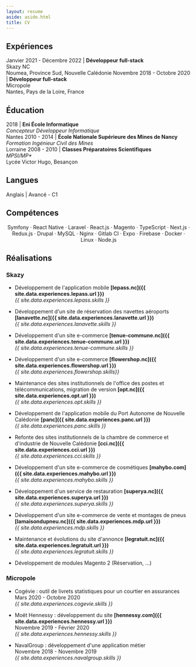 ```yaml
---
layout: resume
aside: aside.html
title: CV
---
```


## Expériences

Janvier 2021 - Décembre 2022 | **Développeur full-stack**<br>Skazy NC<br>Noumea, Province Sud, Nouvelle Calédonie
Novembre 2018 - Octobre 2020 | **Développeur full-stack**<br>Micropole<br>Nantes, Pays de la Loire, France

## Éducation

2018 | **Eni École Informatique**<br>*Concepteur Développeur Informatique*<br>Nantes
2010 - 2014 | **École Nationale Supérieure des Mines de Nancy**<br>*Formation Ingénieur Civil des Mines*<br>Lorraine
2008 - 2010 | **Classes Préparatoires Scientifiques**<br>*MPSI/MP\**<br>Lycée Victor Hugo, Besançon

## Langues 

Anglais | Avancé - C1

## Compétences

<p style="text-align: center;">
Symfony · React Native · Laravel · React.js · Magento · TypeScript · Next.js · Redux.js ·  Drupal · MySQL · Nginx · Gitlab CI · Expo · Firebase · Docker · Linux · Node.js
</p>

## Réalisations

### Skazy

  - Développement de l'application mobile **[lepass.nc]({{ site.data.experiences.lepass.url }})**\
  *{{ site.data.experiences.lepass.skills }}*

  - Développement d'un site de réservation des navettes aéroports **[lanavette.nc]({{ site.data.experiences.lanavette.url }})**\
  *{{ site.data.experiences.lanavette.skills }}*

  - Développement d'un site e-commerce **[tenue-commune.nc]({{ site.data.experiences.tenue-commune.url }})**\
  *{{ site.data.experiences.tenue-commune.skills }}*

  - Développement d'un site e-commerce **[flowershop.nc]({{ site.data.experiences.flowershop.url }})**\
  *{{ site.data.experiences.flowershop.skills}}*

  - Maintenance des sites institutionnels de l'office des postes et télécommunications, migration de version **[opt.nc]({{ site.data.experiences.opt.url }})**\
  *{{ site.data.experiences.opt.skills }}*

  - Développement de l'application mobile du Port Autonome de Nouvelle Calédonie **[panc]({{ site.data.experiences.panc.url }})**\
  *{{ site.data.experiences.panc.skills }}*

  - Refonte des sites institutionnels de la chambre de commerce et d'industrie de Nouvelle Calédonie **[cci.nc]({{ site.data.experiences.cci.url }})**\
  *{{ site.data.experiences.cci.skills }}*

  - Développement d'un site e-commerce de cosmétiques **[mahybo.com]({{ site.data.experiences.mahybo.url }})**\
  *{{ site.data.experiences.mahybo.skills }}*

  - Développement d'un service de restauration **[superya.nc]({{ site.data.experiences.superya.url }})**\
  *{{ site.data.experiences.superya.skills }}*

  - Développement d'un site e-commerce de vente et montages de pneus **[lamaisondupneu.nc]({{ site.data.experiences.mdp.url }})**\
  *{{ site.data.experiences.mdp.skills }}*

  - Maintenance et évolutions du site d'annonce **[legratuit.nc]({{ site.data.experiences.legratuit.url }})**\
  *{{ site.data.experiences.legratuit.skills }}*

  - Développement de modules Magento 2 (Réservation, ...)

### Micropole

  - Cogévie : outil de livrets statistiques pour un courtier en assurances\
  Mars 2020 - Octobre 2020\
  *{{ site.data.experiences.cogevie.skills }}*

  - Moët Hennessy : développement du site **[hennessy.com]({{ site.data.experiences.hennessy.url }})**\
  Novembre 2019 - Février 2020\
  *{{ site.data.experiences.hennessy.skills }}*

  - NavalGroup : développement d'une application métier\
  Novembre 2018 - Novembre 2019\
  *{{ site.data.experiences.navalgroup.skills }}*
